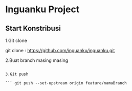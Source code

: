 # Inguanku Project

## Start Konstribusi

1.Git clone

git clone : https://github.com/inguanku/inguanku.git

2.Buat branch masing masing

``` git checkout -b feature/namaBranch develop

3.Git push

``` git push --set-upstream origin feature/namaBranch
